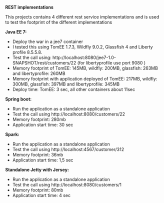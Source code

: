 **REST implementations**

This projects contains 4 different rest service implementations and is used to test the footprint of the different implementations

**Java EE 7:**
- Deploy the war in a jee7 container
- I tested this using TomEE 1.7.3, Wildfly 9.0.2, Glassfish 4 and Liberty profile 8.5.5.8.
- Test the call using: http://localhost:8080/jee7-1.0-SNAPSHOT/rest/customers/22 (for libertyprofile use port 9080 )
- Memory footprint of TomEE: 145MB, wildfly: 200MB, glassfish: 263MB and libertyprofile: 260MB
- Memory footprint with application deployed of TomEE: 217MB, wildfly: 300MB, glassfish: 397MB and libertyprofile: 345MB
- Deploy time: TomEE: 3 sec, all other containers about 11sec

**Spring boot:**
- Run the application as a standalone application
- Test the call using http://localhost:8080/customers/22
- Memory footprint: 280mb
- Application start time: 30 sec

**Spark:**
- Run the application as a standalone application
- Test the call using http://localhost:4567/customer/312
- Memory footprint: 36mb
- Application start time: 1,5 sec

**Standalone Jetty with Jersey:**
- Run the application as a standalone application
- Test the call using http://localhost:8080/customers/1
- Memory footprint: 80mb
- Application start time: 4 sec
